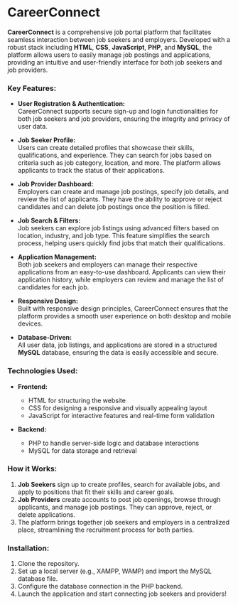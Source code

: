 # CareerConnect

**CareerConnect** is a comprehensive job portal platform that facilitates seamless interaction between job seekers and employers. Developed with a robust stack including **HTML**, **CSS**, **JavaScript**, **PHP**, and **MySQL**, the platform allows users to easily manage job postings and applications, providing an intuitive and user-friendly interface for both job seekers and job providers.

### Key Features:

- **User Registration & Authentication:**  
  CareerConnect supports secure sign-up and login functionalities for both job seekers and job providers, ensuring the integrity and privacy of user data.

- **Job Seeker Profile:**  
  Users can create detailed profiles that showcase their skills, qualifications, and experience. They can search for jobs based on criteria such as job category, location, and more. The platform allows applicants to track the status of their applications.

- **Job Provider Dashboard:**  
  Employers can create and manage job postings, specify job details, and review the list of applicants. They have the ability to approve or reject candidates and can delete job postings once the position is filled.

- **Job Search & Filters:**  
  Job seekers can explore job listings using advanced filters based on location, industry, and job type. This feature simplifies the search process, helping users quickly find jobs that match their qualifications.

- **Application Management:**  
  Both job seekers and employers can manage their respective applications from an easy-to-use dashboard. Applicants can view their application history, while employers can review and manage the list of candidates for each job.

- **Responsive Design:**  
  Built with responsive design principles, CareerConnect ensures that the platform provides a smooth user experience on both desktop and mobile devices.

- **Database-Driven:**  
  All user data, job listings, and applications are stored in a structured **MySQL** database, ensuring the data is easily accessible and secure.

### Technologies Used:
- **Frontend:**  
  - HTML for structuring the website  
  - CSS for designing a responsive and visually appealing layout  
  - JavaScript for interactive features and real-time form validation

- **Backend:**  
  - PHP to handle server-side logic and database interactions  
  - MySQL for data storage and retrieval

### How it Works:
1. **Job Seekers** sign up to create profiles, search for available jobs, and apply to positions that fit their skills and career goals.
2. **Job Providers** create accounts to post job openings, browse through applicants, and manage job postings. They can approve, reject, or delete applications.
3. The platform brings together job seekers and employers in a centralized place, streamlining the recruitment process for both parties.

### Installation:
1. Clone the repository.
2. Set up a local server (e.g., XAMPP, WAMP) and import the MySQL database file.
3. Configure the database connection in the PHP backend.
4. Launch the application and start connecting job seekers and providers!
